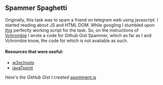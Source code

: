 ## Spammer Spaghetti
Originally, this task was to spam a friend on telegram web using javascript. I started reading about JS and HTML DOM. While googling I
stumbled upon [this](https://gist.github.com/scriptnull/7877b404f33de2b7445a) perfectly working script for the task. So, on the instructions
of [Vchrombie](https://github.com/vchrombie) I wrote a code for Github Gist Spammer, which as far as I and Vchrombie know, the code for which
is not available as such.
#### Resources that were useful:
* [w3schools](https://www.w3schools.com/js/js_htmldom_document.asp)
* [javaTpoint](https://www.javatpoint.com/what-is-vanilla-javascript)

*Here's the GitHub Gist I created* [spomment.js](https://gist.github.com/aksHITa47/66b5181ad7f140b9b190273710501569)


